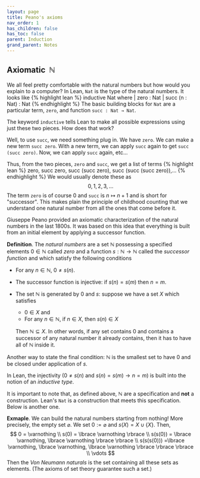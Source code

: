 ```yaml
---
layout: page
title: Peano's axioms
nav_order: 1
has_children: false
has_toc: false
parent: Induction 
grand_parent: Notes
---
```


## Axiomatic $~\mathbb{N}$

We all feel pretty comfortable with the natural numbers but 
how would you explain to a computer? In Lean, `Nat` is the type 
of the natural numbers. It looks like 
{% highlight lean %}
inductive Nat where
  | zero : Nat
  | succ (n : Nat) : Nat
{% endhighlight %}
The basic building blocks for `Nat` are a particular term, `zero`, 
and function `succ : Nat → Nat`.

The keyword `inductive` tells Lean to make all possible expressions 
using just these two pieces. How does that work? 

Well, to use `succ`, we need something plug in. We have `zero`. 
We can make a new term `succ zero`. With a new term, we can 
apply `succ` again to get `succ (succ zero)`. Now, we can apply 
`succ` again, etc... 

Thus, from the two pieces, `zero` and `succ`, we get a list of 
terms 
{% highlight lean %}
zero, succ zero, succ (succ zero), succ (succ (succ zero)),...
{% endhighlight %}
We would usually denote these as 
$$
0, 1, 2, 3,\ldots 
$$
The term `zero` is of course $0$ and `succ` is $n \mapsto n+1$ 
and is short for "successor". This makes plain the principle 
of childhood counting that we understand one natural number 
from all the ones that come before it. 

Giuseppe Peano provided an axiomatic characterization of the 
natural numbers in the last 1800s. It was based on this idea 
that everything is built from an initial element by 
applying a successor function.

**Definition**. The _natural numbers_ are a set $\mathbb{N}$ 
possessing a specified elements $0 \in \mathbb{N}$ called _zero_ 
and a function $s : \mathbb{N} \to \mathbb{N}$ called the 
_successor function_ and which satisfy the following conditions 
- For any $n \in \mathbb{N}$, $0 \neq s(n)$. 
- The successor function is injective: if $s(n) = s(m)$ then $n=m$.
- The set $\mathbb{N}$ is generated by $0$ and $s$: suppose we 
have a set $X$ which satisfies 
	- $0 \in X$ and 
	- For any $n \in \mathbb{N}$, if $n \in X$, then $s(n) \in X$

	Then $\mathbb{N} \subseteq X$.
In other words, if any set contains $0$ and contains a successor of 
any natural number it already contains, then it has to have all of 
$\mathbb{N}$ inside it. 

Another way to state the final condition: $\mathbb{N}$ is the smallest 
set to have $0$ and be closed under application of $s$.

In Lean, the injectivity ($0 \neq s(n)$ and $s(n) = s(m) \to n = m$) is 
built into the notion of an _inductive type_. 

It is important to note that, as defined above, $\mathbb{N}$ are a 
specification and **not** a construction. Lean's `Nat` is a construction 
that meets this specification. Below is another one. 

**Exmaple**. We can build the natural numbers starting from nothing! 
More precisely, the empty set $\varnothing$. We set $0 := \varnothing$ 
and $s(X) = X \cup \lbrace X \rbrace$. Then, 
$$
0 = \varnothing \\
s(0) = \lbrace \varnothing \rbrace \\
s(s(0)) = \lbrace \varnothing, \lbrace \varnothing \rbrace \rbrace \\
s(s(s(0))) =\lbrace \varnothing, \lbrace \varnothing, \lbrace \varnothing \rbrace \rbrace \rbrace \\
\vdots
$$
Then the _Von Neumann naturals_ is the set containing all these sets as 
elements. (The axioms of set theory guarantee such a set.)
